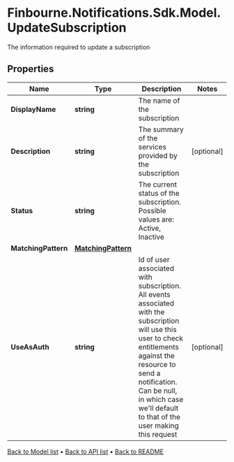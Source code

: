 # Finbourne.Notifications.Sdk.Model.UpdateSubscription
The information required to update a subscription

## Properties

Name | Type | Description | Notes
------------ | ------------- | ------------- | -------------
**DisplayName** | **string** | The name of the subscription | 
**Description** | **string** | The summary of the services provided by the subscription | [optional] 
**Status** | **string** | The current status of the subscription. Possible values are: Active, Inactive | 
**MatchingPattern** | [**MatchingPattern**](MatchingPattern.md) |  | 
**UseAsAuth** | **string** | Id of user associated with subscription. All events associated with   the subscription will use this user to check entitlements against   the resource to send a notification. Can be null, in which case   we&#39;ll default to that of the user making this request | [optional] 

[Back to Model list](../README.md#documentation-for-models) &#8226; [Back to API list](../README.md#documentation-for-api-endpoints) &#8226; [Back to README](../README.md)

